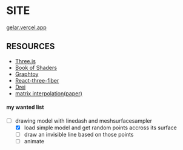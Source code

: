 # SITE 
[gelar.vercel.app](https://gelar.vercel.app/)

## RESOURCES

- [Three.js](https://threejs.org/)
- [Book of Shaders](https://thebookofshaders.com/)
- [Graphtoy](https://graphtoy.com/)
- [React-three-fiber](https://docs.pmnd.rs/react-three-fiber)
- [Drei](https://github.com/pmndrs/drei)
- [matrix interpolation(paper)](https://docs.google.com/viewer?url=http://www.cs.wisc.edu/graphics/Courses/838-s2002/Papers/polar-decomp.pdf)


#### my wanted list
- [ ] drawing model with linedash and meshsurfacesampler 
    - [x] load simple model and get random points accross its surface 
    - [ ] draw an invisible line based on those points 
    - [ ] animate 